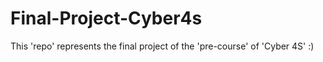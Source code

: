 # Final-Project-Cyber4s
This 'repo' represents the final project of the 'pre-course' of 'Cyber 4S' :)
